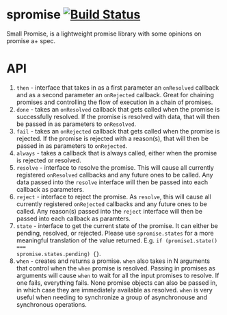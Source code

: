 spromise [![Build Status](https://travis-ci.org/MiguelCastillo/spromise.png?branch=master)](https://travis-ci.org/MiguelCastillo/spromise)
=========

Small Promise, is a lightweight promise library with some opinions on promise a+ spec.


API
========

1. <code>then</code> - interface that takes in as a first parameter an <code>onResolved</code> callback and as a second parameter an <code>onRejected</code> callback.  Great for chaining promises and controlling the flow of execution in a chain of promises.
2. <code>done</code> - takes an <code>onResolved</code> callback that gets called when the promise is successfully resolved. If the promise is resolved with data, that will then be passed in as parameters to <code>onResolved</code>.
3. <code>fail</code> - takes an <code>onRejected</code> callback that gets called when the promise is rejected. If the promise is rejected with a reason(s), that will then be passed in as parameters to <code>onRejected</code>.
4. <code>always</code> - takes a callback that is always called, either when the promise is rejected or resolved.
5. <code>resolve</code> - interface to resolve the promise. This will cause all currently registered <code>onResolved</code> callbacks and any future ones to be called.  Any data passed into the <code>resolve</code> interface will then be passed into each callback as parameters.
6. <code>reject</code> - interface to reject the promise. As <code>resolve</code>, this will cause all currently registered <code>onRejected</code> callbacks and any future ones to be called.  Any reason(s) passed into the <code>reject</code> interface will then be passed into each callback as paramters.
7. <code>state</code> - interface to get the current state of the promise.  It can either be pending, resolved, or rejected.  Please use <code>spromise.states</code> for a more meaningful translation of the value returned.  E.g. <code>if (promise1.state() === spromise.states.pending) {}</code>.
8. <code>when</code> - creates and returns a promise. <code>when</code> also takes in N arguments that control when the <code>when</code> promise is resolved.  Passing in promises as arguments will cause <code>when</code> to wait for all the input promises to resolve.  If one fails, everything fails.  None promise objects can also be passed in, in which case they are immediately available as resolved.  <code>when</code> is very useful when needing to synchronize a group of asynchronouse and synchronous operations.
